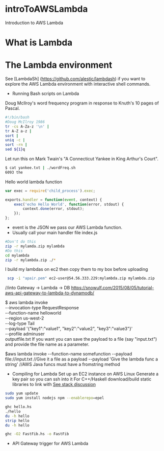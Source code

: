 # introToAWSLambda
Introduction to AWS Lambda

# What is Lambda

# The Lambda environment

See [LambdaSh] (https://github.com/alestic/lambdash) if you want to explore the AWS Lambda environment with interactive shell commands.


* Running Bash scripts on Lambda

Doug McIlroy's word frequency program in response to Knuth's 10 pages of Pascal.
```bash
#!/bin/bash
#Doug McIlroy 1986
tr -cs A-Za-z '\n' |
tr A-Z a-z |
sort |
uniq -c |
sort -rn |
sed ${1}q
```

Let run this on Mark Twain's "A Connecticut Yankee in King Arthur's Court".

```bash
$ cat yankee.txt | ./wordFreq.sh
6093 the
```


Hello world lambda function
```javascript
var exec = require('child_process').exec;

exports.handler = function(event, context) {
    exec('echo Hello World', function(error, stdout) {
        context.done(error, stdout);
    });
};
```

* event is the JSON we pass our AWS Lambda function. 
* Usually call your main handler file index.js

```bash
#Don't do this
zip -r mylamda.zip mylambda
#Do this
cd mylambda
zip -r mylambda.zip ./*
```

I build my lambdas on ec2 then copy them to my box before uploading
```bash
 scp -i "apair.pem" ec2-user@54.56.333.229:mylambda.zip mylambda.zip
```



//into Gateway -> Lambda -> DB https://snowulf.com/2015/08/05/tutorial-aws-api-gateway-to-lambda-to-dynamodb/

$ aws lambda invoke \
--invocation-type RequestResponse \
--function-name helloworld \
--region us-west-2 \
--log-type Tail \
--payload '{"key1":"value1", "key2":"value2", "key3":"value3"}' \
--profile adminuser \
outputfile.txt 
If you want you can save the payload to a file (say "input.txt") and provide the file name as a parameter.

$aws lambda invoke
--function-name somefunction
--payload file://input.txt  //Give it a file as a payload
--payload 'Give the lambda func a string'    //AWS Java funcs must have a fromstring method




* Compiling for Lambda
Set up an EC2 instance on AWS Linux
Generate a key pair so you can ssh into it
For C++/Haskell download/build static libraries to link with
[See stack discussion](https://github.com/commercialhaskell/stack/issues/1032)


```bash
sudo yum update
sudo yum install nodejs npm --enablerepo=epel
```

```bash
ghc hello.hs 
./hello 
du -h hello
strip hello
du -h hello

ghc -O2 FastFib.hs -o FastFib
```




* API Gateway trigger for AWS Lambda



